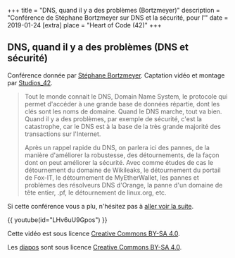 +++
title = "DNS, quand il y a des problèmes (Bortzmeyer)"
description = "Conférence de Stéphane Bortzmeyer sur DNS et la sécurité, pour l'"
date = 2019-01-24
[extra]
place = "Heart of Code (42)"
+++

## DNS, quand il y a des problèmes (DNS et sécurité)

Conférence donnée par [Stéphane Bortzmeyer](https://www.bortzmeyer.org/).
Captation vidéo et montage par [Studios_42](https://studios.42.fr/).

> Tout le monde connait le DNS, Domain Name System, le protocole qui permet
> d'accéder à une grande base de données répartie, dont les clés sont les noms de
> domaine. Quand le DNS marche, tout va bien. Quand il y a des problèmes, par
> exemple de sécurité, c'est la catastrophe, car le DNS est à la base de la très
> grande majorité des transactions sur l'Internet.
> 
> Après un rappel rapide du DNS, on parlera ici des pannes, de la manière
> d'améliorer la robustesse, des détournements, de la façon dont on peut
> améliorer la sécurité. Avec comme études de cas le détournement du domaine de
> Wikileaks, le détournement du portail de Fox-IT, le détournement de
> MyEtherWallet, les pannes et problèmes des résolveurs DNS d'Orange, la panne
> d'un domaine de tête entier, .pf, le détournement de linux.org, etc.

Si cette conférence vous a plu, n'hésitez pas à [aller voir la
suite](@/activités/conférences/dns_bortzmeyer_2/index.fr.md).

{{ youtube(id="LHv6uU9Gpos") }}

Cette vidéo est sous licence
[Creative Commons BY-SA 4.0](https://creativecommons.org/licenses/by-sa/4.0/deed.fr).

Les [diapos](bortzmeyer-securite-noms-domaines.pdf) sont sous licence
[Creative Commons BY-SA 4.0](https://creativecommons.org/licenses/by-sa/4.0/deed.fr). 
